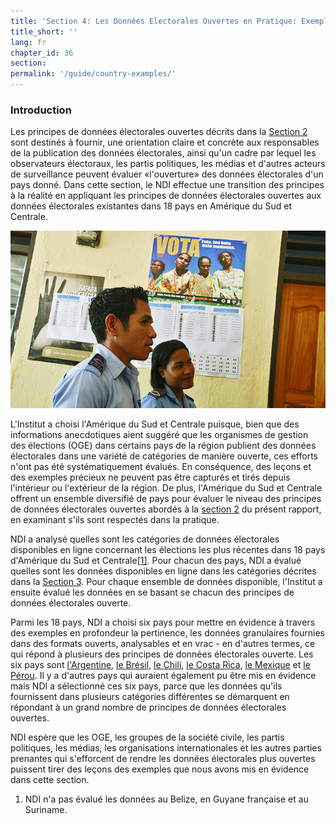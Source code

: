 ```yaml
---
title: 'Section 4: Les Données Electorales Ouvertes en Pratique: Exemples d&#39;Amérique Latine'
title_short: ''
lang: fr
chapter_id: 36
section:
permalink: '/guide/country-examples/'
---
```


### Introduction

Les principes de données électorales ouvertes décrits dans la [Section 2](/fr/guide/principles/) sont destinés à fournir, une orientation claire et concrète aux responsables de la publication des données électorales, ainsi qu'un cadre par lequel les observateurs électoraux, les partis politiques, les médias et d'autres acteurs de surveillance peuvent évaluer «l'ouverture» des données électorales d'un pays donné. Dans cette section, le NDI effectue une transition des principes à la réalité en appliquant les principes de données électorales ouvertes aux données électorales existantes dans 18 pays en Amérique du Sud et Centrale.

![Photo d'ONU, Martine Perret](/assets/images/guide/UN-Photo-Martine-Perret-408086.jpg)

L'Institut a choisi l'Amérique du Sud et Centrale puisque, bien que des informations anecdotiques aient suggéré que les organismes de gestion des élections (OGE) dans certains pays de la région publient des données électorales dans une variété de catégories de manière ouverte, ces efforts n'ont pas été systématiquement évalués. En conséquence, des leçons et des exemples précieux ne peuvent pas être capturés et tirés depuis l'intérieur ou l'extérieur de la région. De plus, l'Amérique du Sud et Centrale offrent un ensemble diversifié de pays pour évaluer le niveau des principes de données électorales ouvertes abordés à la [section 2](/fr/guide/principles/) du présent rapport, en examinant s'ils sont respectés dans la pratique.

NDI a analysé quelles sont les catégories de données électorales disponibles en ligne concernant les élections les plus récentes dans 18 pays d'Amérique du Sud et Centrale[\[1\]](#footnote-1). Pour chacun des pays, NDI a évalué quelles sont les données disponibles en ligne dans les catégories décrites dans la [Section 3](/fr/guide/key-categories/). Pour chaque ensemble de données disponible, l'Institut a ensuite évalué les données en se basant se chacun des principes de données électorales ouverte.

Parmi les 18 pays, NDI a choisi six pays pour mettre en évidence à travers des exemples en profondeur la pertinence, les données granulaires fournies dans des formats ouverts, analysables et en vrac - en d'autres termes, ce qui répond à plusieurs des principes de données électorales ouverte. Les six pays sont [l'Argentine](/fr/guide/country-examples/argentina/), [le Brésil](/fr/guide/country-examples/brazil/), [le Chili](/fr/guide/country-examples/chile/), [le Costa Rica](/fr/guide/country-examples/costa-rica/), [le Mexique](/fr/guide/country-examples/mexico/) et [le Pérou](/fr/guide/country-examples/peru/). Il y a d'autres pays qui auraient également pu être mis en évidence mais NDI a sélectionné ces six pays, parce que les données qu'ils fournissent dans plusieurs catégories différentes se démarquent en répondant à un grand nombre de principes de données électorales ouvertes.

NDI espère que les OGE, les groupes de la société civile, les partis politiques, les médias, les organisations internationales et les autres parties prenantes qui s'efforcent de rendre les données électorales plus ouvertes puissent tirer des leçons des exemples que nous avons mis en évidence dans cette section.

1.  [](#reference-1)NDI n'a pas évalué les données au Belize, en Guyane française et au Suriname.
